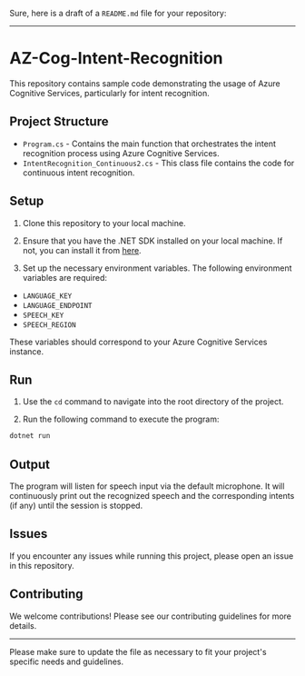 Sure, here is a draft of a `README.md` file for your repository:

---

# AZ-Cog-Intent-Recognition

This repository contains sample code demonstrating the usage of Azure Cognitive Services, particularly for intent recognition.

## Project Structure

- `Program.cs` - Contains the main function that orchestrates the intent recognition process using Azure Cognitive Services.
- `IntentRecognition_Continuous2.cs` - This class file contains the code for continuous intent recognition.

## Setup

1. Clone this repository to your local machine.

2. Ensure that you have the .NET SDK installed on your local machine. If not, you can install it from [here](https://dotnet.microsoft.com/download).

3. Set up the necessary environment variables. The following environment variables are required:

- `LANGUAGE_KEY`
- `LANGUAGE_ENDPOINT`
- `SPEECH_KEY`
- `SPEECH_REGION`

These variables should correspond to your Azure Cognitive Services instance.

## Run

1. Use the `cd` command to navigate into the root directory of the project.

2. Run the following command to execute the program:

```bash
dotnet run
```

## Output

The program will listen for speech input via the default microphone. It will continuously print out the recognized speech and the corresponding intents (if any) until the session is stopped.

## Issues

If you encounter any issues while running this project, please open an issue in this repository.

## Contributing

We welcome contributions! Please see our contributing guidelines for more details.

---

Please make sure to update the file as necessary to fit your project's specific needs and guidelines.
